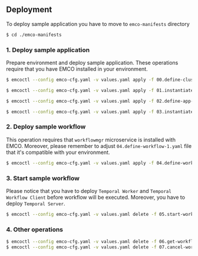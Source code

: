 ## Deployment

To deploy sample application you have to move to `emco-manifests` directory

```bash
$ cd ./emco-manifests
```

### 1. Deploy sample application

Prepare environment and deploy sample application. These operations require that you
have EMCO installed in your environment.

```bash
$ emcoctl --config emco-cfg.yaml -v values.yaml apply -f 00.define-clusters-proj.yaml
```

```bash
$ emcoctl --config emco-cfg.yaml -v values.yaml apply -f 01.instantiate-lc.yaml
```

```bash
$ emcoctl --config emco-cfg.yaml -v values.yaml apply -f 02.define-app-dig.yaml
```

```bash
$ emcoctl --config emco-cfg.yaml -v values.yaml apply -f 03.instantiate-dig.yaml
```

### 2. Deploy sample workflow

This operation requires that `workflowmgr` microservice is installed with EMCO. 
Moreover, please remember to adjust `04.define-workflow-1.yaml` file that it's 
compatible with your environment.

```bash
$ emcoctl --config emco-cfg.yaml -v values.yaml apply -f 04.define-workflow-1.yaml
```

### 3. Start sample workflow

Please notice that you have to deploy `Temporal Worker` and `Temporal Workflow Client`
before workflow will be executed. Moreover, you have to deploy `Temporal Server`.

```bash
$ emcoctl --config emco-cfg.yaml -v values.yaml delete -f 05.start-workflow.yaml
```

### 4. Other operations

```bash
$ emcoctl --config emco-cfg.yaml -v values.yaml delete -f 06.get-workflow-status.yaml 
$ emcoctl --config emco-cfg.yaml -v values.yaml delete -f 07.cancel-workflow.yaml 
```